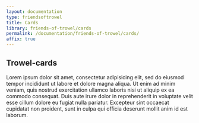 ```yaml
---
layout: documentation
type: friendsoftrowel
title: Cards
library: friends-of-trowel/cards
permalink: /documentation/friends-of-trowel/cards/
affix: true
---
```


##  Trowel-cards

Lorem ipsum dolor sit amet, consectetur adipisicing elit, sed do eiusmod tempor incididunt ut labore et dolore magna aliqua. Ut enim ad minim veniam, quis nostrud exercitation ullamco laboris nisi ut aliquip ex ea commodo consequat. Duis aute irure dolor in reprehenderit in voluptate velit esse cillum dolore eu fugiat nulla pariatur. Excepteur sint occaecat cupidatat non proident, sunt in culpa qui officia deserunt mollit anim id est laborum.